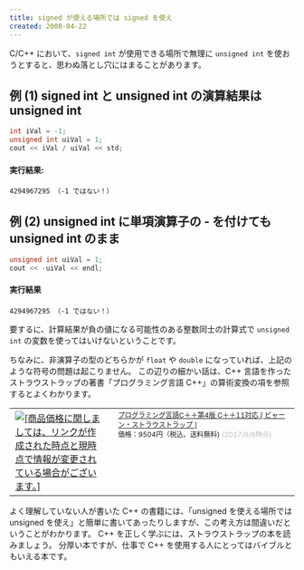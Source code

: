 ```yaml
---
title: signed が使える場所では signed を使え
created: 2008-04-22
---
```


C/C++ において、`signed int` が使用できる場所で無理に `unsigned int` を使おうとすると、思わぬ落とし穴にはまることがあります。

例 (1) signed int と unsigned int の演算結果は unsigned int
----

~~~ cpp
int iVal = -1;
unsigned int uiVal = 1;
cout << iVal / uiVal << std;
~~~

#### 実行結果:

~~~
4294967295 （-1 ではない！）
~~~

例 (2) unsigned int に単項演算子の - を付けても unsigned int のまま
----

~~~ cpp
unsigned int uiVal = 1;
cout << -uiVal << endl;
~~~

#### 実行結果

~~~
4294967295 （-1 ではない！）
~~~

要するに、計算結果が負の値になる可能性のある整数同士の計算式で `unsigned int` の変数を使ってはいけないということです。

ちなみに、非演算子の型のどちらかが `float` や `double` になっていれば、上記のような符号の問題は起こりません。
この辺りの細かい話は、C++ 言語を作ったストラウストラップの著書「プログラミング言語 C++」の算術変換の項を参照するとよくわかります。

<table><tr><td><a href="https://hb.afl.rakuten.co.jp/hgc/144180a1.9ac213ee.144180a2.e4d0f394/?pc=https%3A%2F%2Fitem.rakuten.co.jp%2Fbook%2F13037267%2F&m=http%3A%2F%2Fm.rakuten.co.jp%2Fbook%2Fi%2F17220687%2F&link_type=picttext&ut=eyJwYWdlIjoiaXRlbSIsInR5cGUiOiJwaWN0dGV4dCIsInNpemUiOiIzMDB4MzAwIiwibmFtIjoxLCJuYW1wIjoicmlnaHQiLCJjb20iOjAsImNvbXAiOiJyaWdodCIsInByaWNlIjoxLCJib3IiOjAsImNvbCI6MH0%3D" target="_blank" rel="nofollow" style="word-wrap:break-word;"  ><img src="https://hbb.afl.rakuten.co.jp/hgb/144180a1.9ac213ee.144180a2.e4d0f394/?me_id=1213310&item_id=17220687&m=https%3A%2F%2Fthumbnail.image.rakuten.co.jp%2F%400_mall%2Fbook%2Fcabinet%2F5954%2F9784797375954.jpg%3F_ex%3D80x80&pc=https%3A%2F%2Fthumbnail.image.rakuten.co.jp%2F%400_mall%2Fbook%2Fcabinet%2F5954%2F9784797375954.jpg%3F_ex%3D300x300&s=300x300&t=picttext" border="0" style="margin:2px" alt="[商品価格に関しましては、リンクが作成された時点と現時点で情報が変更されている場合がございます。]" title="[商品価格に関しましては、リンクが作成された時点と現時点で情報が変更されている場合がございます。]"></a></td><td style="vertical-align:top;width:310px;"><p style="font-size:12px;line-height:1.4em;text-align:left;margin:0px;padding:2px 6px;word-wrap:break-word"><a href="https://hb.afl.rakuten.co.jp/hgc/144180a1.9ac213ee.144180a2.e4d0f394/?pc=https%3A%2F%2Fitem.rakuten.co.jp%2Fbook%2F13037267%2F&m=http%3A%2F%2Fm.rakuten.co.jp%2Fbook%2Fi%2F17220687%2F&link_type=picttext&ut=eyJwYWdlIjoiaXRlbSIsInR5cGUiOiJwaWN0dGV4dCIsInNpemUiOiIzMDB4MzAwIiwibmFtIjoxLCJuYW1wIjoicmlnaHQiLCJjb20iOjAsImNvbXAiOiJyaWdodCIsInByaWNlIjoxLCJib3IiOjAsImNvbCI6MH0%3D" target="_blank" rel="nofollow" style="word-wrap:break-word;"  >プログラミング言語C＋＋第4版 C＋＋11対応 [ ビャーン・ストラウストラップ ]</a><br><span >価格：9504円（税込、送料無料)</span> <span style="color:#BBB">(2017/6/6時点)</span></p></td><tr></table>

よく理解していない人が書いた C++ の書籍には、「unsigned を使える場所では unsigned を使え」と簡単に書いてあったりしますが、この考え方は間違いだということがわかります。
C++ を正しく学ぶには、ストラウストラップの本を読みましょう。
分厚い本ですが、仕事で C++ を使用する人にとってはバイブルともいえる本です。

